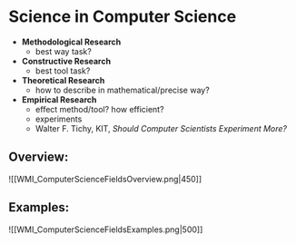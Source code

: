 # Science in Computer Science

- **Methodological Research**
	- best way task?
- **Constructive Research**
	- best tool task?
- **Theoretical Research** 
	- how to describe in mathematical/precise way?
- **Empirical Research**
	- effect method/tool? how efficient?
	- experiments
	- Walter F. Tichy, KIT, *Should Computer Scientists Experiment More?*

## Overview:
![[WMI_ComputerScienceFieldsOverview.png|450]]

## Examples:
![[WMI_ComputerScienceFieldsExamples.png|500]]
